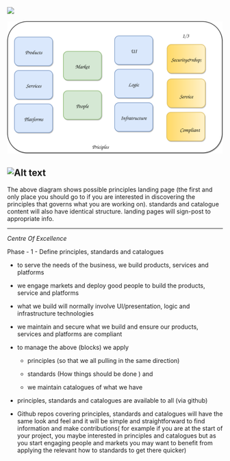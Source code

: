 <a href="https://olivermak.es/">
  <img src="https://rawgit.com/Abdul2/CentreOfExcellence/master/concept2.svg">
</a>

![alt tag](https://github.com/Abdul2/CentreOfExcellence/blob/master/concept.svg)

![Alt text](/concept.jpg?raw=true "Title")
---

The above diagram shows possible principles landing page (the first and only place you should go to if you are interested in discovering the principles that governs what you are working on). standards and catalogue content will also have identical structure. landing pages  will sign-post to appropriate info.

---

*Centre Of Excellence*  


Phase - 1 - Define principles, standards and catalogues


* to serve the needs of the business, we build products, services and platforms

* we engage markets and deploy good people to build the products, service and platforms  
 
* what we build will normally involve UI/presentation, logic and infrastructure technologies 
 
* we maintain and secure what we build and ensure our products, services and platforms are compliant
 
* to manage the above (blocks) we apply 
 
	* principles (so that we all pulling in the same direction)
 
	* standards (How things should be done ) and 
 
	* we maintain catalogues of what we have 
 
* principles, standards and catalogues are available to all (via github) 
 
* Github repos covering principles, standards and catalogues will have the same look and feel and it will be simple and straightforward to find information and make contributions( for example if you are  at the start of your project, you maybe interested in principles and catalogues but as you start engaging people and markets you may want to benefit from applying the relevant how to standards to get there quicker)



